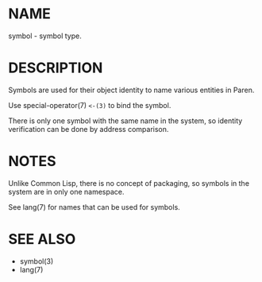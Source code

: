 # NAME
symbol - symbol type.

# DESCRIPTION
Symbols are used for their object identity to name various entities in Paren.

Use special-operator(7) `<-(3)` to bind the symbol.

There is only one symbol with the same name in the system, so identity verification can be done by address comparison.

# NOTES
Unlike Common Lisp, there is no concept of packaging, so symbols in the system are in only one namespace.

See lang(7) for names that can be used for symbols.

# SEE ALSO
- symbol(3)
- lang(7)
